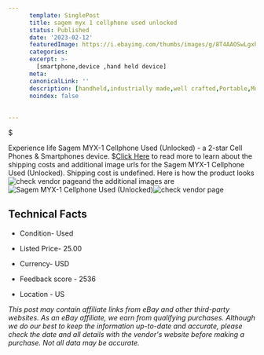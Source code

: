 ```yaml
---
      template: SinglePost
      title: sagem myx 1 cellphone used unlocked 
      status: Published
      date: '2023-02-12'
      featuredImage: https://i.ebayimg.com/thumbs/images/g/8T4AAOSwLgxhWlUN/s-l225.jpg
      categories: 
      excerpt: >-
        [smartphone,device ,hand held device]
      meta:
      canonicalLink: ''
      description: [handheld,industrially made,well crafted,Portable,Mobile,Compact,Convenient,Lightweight,Maneuverable,Man-portable,Miniature,Carriable,Hand-held,Light,Holdable,Transportable,Mobile device,Pocket-sized,On-the-go,Wireless,Cordless,Compact size,Convenient size, smartphone,device ,hand held device]
      noindex: false
      
        
---
```

$

Experience life Sagem MYX-1 Cellphone Used (Unlocked) - a 2-star Cell Phones & Smartphones device.
$[Click Here](https://www.ebay.com/itm/334170046124?hash=item4dce163eac%3Ag%3A8T4AAOSwLgxhWlUN&amdata=enc%3AAQAHAAAA4IpuSPigIfL%2BLRzODvpI%2BBT0lfb%2FJBl%2BfTwGWOiieQZUSPRJWvqnB8nME1SSf0ImlwqYMvHSOiw7vA67jVcYCyn425vwoHj1P3xU%2B8SHI0b%2F91wr5GThlcYG3Z6brS2h6mtwTs74t%2BEaQOK88N1o48JsVz0bn4cgeai%2FheoKcPE0XkY5295eL7z6OYZmCIeZB8SaH4yOJ8vuirDxXLntuj8E3SQL9DMadDcCK8d9alekSt14szGY8MLu3SH90pOvAeXVmvsNOOX0wXwJ%2B015mXMBO4hqpsNVloZwFJjk9skL&mkevt=1&mkcid=1&mkrid=711-53200-19255-0&campid=%253CePNCampaignId%253E&customid=%253CreferenceId%253E&toolid=10049) to read more to learn about the shipping costs and additional image urls for the Sagem MYX-1 Cellphone Used (Unlocked). Shipping cost is undefined. Here is how the product looks ![check vendor page](https://i.ebayimg.com/thumbs/images/g/8T4AAOSwLgxhWlUN/s-l225.jpg)and the additional images are![Sagem MYX-1 Cellphone Used (Unlocked)](https://i.ebayimg.com/images/g/8T4AAOSwLgxhWlUN/s-l1600.jpg)![check vendor page](https://origin-galleryplus.ebayimg.com/ws/web/334170046124_2_0_1/225x225.jpg,https://origin-galleryplus.ebayimg.com/ws/web/334170046124_3_0_1/225x225.jpg,https://origin-galleryplus.ebayimg.com/ws/web/334170046124_4_0_1/225x225.jpg)



 ## Technical Facts 



     
      

 - Condition- Used 


      

 - Listed Price- 25.00 


      

 - Currency- USD 


      

 - Feedback score - 2536 


      

 - Location - US 


      
      

 *_This post may contain affiliate links from eBay and other third-party websites. As an eBay affiliate, we earn from qualifying purchases. Although we do our best to keep the information up-to-date and accurate, please check the date and all details with the vendor's website before making a purchase. Not all data may be accurate._*







